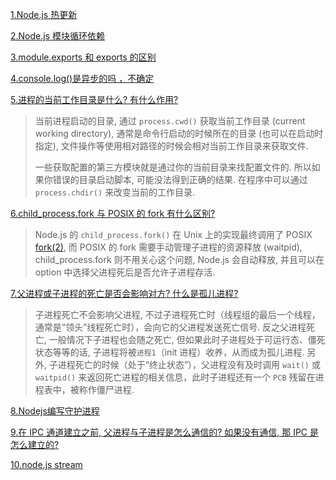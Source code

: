 [1.Node.js 热更新](http://blog.csdn.net/u013444046/article/details/51509053)

[2.Node.js 模块循环依赖](https://cnodejs.org/topic/4f16442ccae1f4aa27001045)

[3.module.exports 和 exports 的区别](https://cnodejs.org/topic/5734017ac3e4ef7657ab1215)

[4.console.log()是异步的吗 ，不确定](http://blog.csdn.net/kissliux/article/details/19195817)

[5.进程的当前工作目录是什么? 有什么作用?](https://github.com/ElemeFE/node-interview/blob/master/sections/zh-cn/process.md#process)

> 当前进程启动的目录, 通过 `process.cwd()` 获取当前工作目录 (current working directory), 通常是命令行启动的时候所在的目录 (也可以在启动时指定), 文件操作等使用相对路径的时候会相对当前工作目录来获取文件.
>
> 一些获取配置的第三方模块就是通过你的当前目录来找配置文件的. 所以如果你错误的目录启动脚本, 可能没法得到正确的结果. 在程序中可以通过 `process.chdir()` 来改变当前的工作目录.

[6.child_process.fork 与 POSIX 的 fork 有什么区别?](https://github.com/ElemeFE/node-interview/blob/master/sections/zh-cn/process.md#child-process)

> Node.js 的 `child_process.fork()` 在 Unix 上的实现最终调用了 POSIX [fork(2)](http://man7.org/linux/man-pages/man2/fork.2.html), 而 POSIX 的 fork 需要手动管理子进程的资源释放 (waitpid), child_process.fork 则不用关心这个问题, Node.js 会自动释放, 并且可以在 option 中选择父进程死后是否允许子进程存活.

[7.父进程或子进程的死亡是否会影响对方? 什么是孤儿进程?](https://github.com/ElemeFE/node-interview/blob/master/sections/zh-cn/process.md#child-process)

> 子进程死亡不会影响父进程, 不过子进程死亡时（线程组的最后一个线程，通常是“领头”线程死亡时），会向它的父进程发送死亡信号. 反之父进程死亡, 一般情况下子进程也会随之死亡, 但如果此时子进程处于可运行态、僵死状态等等的话, 子进程将被`进程1`（init 进程）收养，从而成为孤儿进程. 另外, 子进程死亡的时候（处于“终止状态”），父进程没有及时调用 `wait()` 或 `waitpid()` 来返回死亡进程的相关信息，此时子进程还有一个 `PCB` 残留在进程表中，被称作僵尸进程.

[8.Nodejs编写守护进程](https://cnodejs.org/topic/57adfadf476898b472247eac)

[9.在 IPC 通道建立之前, 父进程与子进程是怎么通信的? 如果没有通信, 那 IPC 是怎么建立的?](https://github.com/ElemeFE/node-interview/blob/master/sections/zh-cn/process.md#%E8%BF%9B%E7%A8%8B%E9%97%B4%E9%80%9A%E4%BF%A1)

[10.node.js stream](https://github.com/zoubin/streamify-your-node-program)

[]()